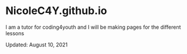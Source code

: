# NicoleC4Y.github.io

I am a tutor for coding4youth and I will be making pages for the different lessons

Updated: August 10, 2021
